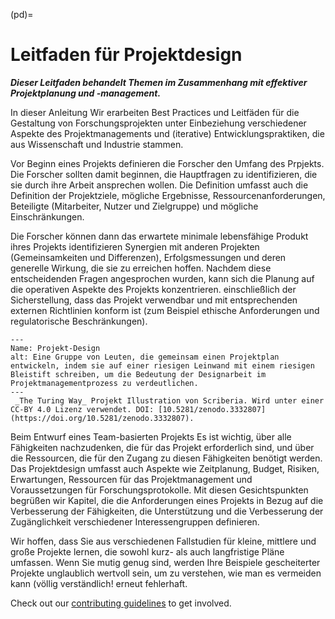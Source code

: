 (pd)=
# Leitfaden für Projektdesign

***Dieser Leitfaden behandelt Themen im Zusammenhang mit effektiver Projektplanung und -management.***

In dieser Anleitung Wir erarbeiten Best Practices und Leitfäden für die Gestaltung von Forschungsprojekten unter Einbeziehung verschiedener Aspekte des Projektmanagements und (iterative) Entwicklungspraktiken, die aus Wissenschaft und Industrie stammen.

Vor Beginn eines Projekts definieren die Forscher den Umfang des Prpjekts. Die Forscher sollten damit beginnen, die Hauptfragen zu identifizieren, die sie durch ihre Arbeit ansprechen wollen. Die Definition umfasst auch die Definition der Projektziele, mögliche Ergebnisse, Ressourcenanforderungen, Beteiligte (Mitarbeiter, Nutzer und Zielgruppe) und mögliche Einschränkungen.

Die Forscher können dann das erwartete minimale lebensfähige Produkt ihres Projekts identifizieren Synergien mit anderen Projekten (Gemeinsamkeiten und Differenzen), Erfolgsmessungen und deren generelle Wirkung, die sie zu erreichen hoffen. Nachdem diese entscheidenden Fragen angesprochen wurden, kann sich die Planung auf die operativen Aspekte des Projekts konzentrieren. einschließlich der Sicherstellung, dass das Projekt verwendbar und mit entsprechenden externen Richtlinien konform ist (zum Beispiel ethische Anforderungen und regulatorische Beschränkungen).

```{figure} ../figures/project-design.jpg
---
Name: Projekt-Design
alt: Eine Gruppe von Leuten, die gemeinsam einen Projektplan entwickeln, indem sie auf einer riesigen Leinwand mit einem riesigen Bleistift schreiben, um die Bedeutung der Designarbeit im Projektmanagementprozess zu verdeutlichen. 
---
 _The Turing Way_ Projekt Illustration von Scriberia. Wird unter einer CC-BY 4.0 Lizenz verwendet. DOI: [10.5281/zenodo.3332807](https://doi.org/10.5281/zenodo.3332807).
```
Beim Entwurf eines Team-basierten Projekts Es ist wichtig, über alle Fähigkeiten nachzudenken, die für das Projekt erforderlich sind, und über die Ressourcen, die für den Zugang zu diesen Fähigkeiten benötigt werden. Das Projektdesign umfasst auch Aspekte wie Zeitplanung, Budget, Risiken, Erwartungen, Ressourcen für das Projektmanagement und Voraussetzungen für Forschungsprotokolle. Mit diesen Gesichtspunkten begrüßen wir Kapitel, die die Anforderungen eines Projekts in Bezug auf die Verbesserung der Fähigkeiten, die Unterstützung und die Verbesserung der Zugänglichkeit verschiedener Interessengruppen definieren.

Wir hoffen, dass Sie aus verschiedenen Fallstudien für kleine, mittlere und große Projekte lernen, die sowohl kurz- als auch langfristige Pläne umfassen. Wenn Sie mutig genug sind, werden Ihre Beispiele gescheiterter Projekte unglaublich wertvoll sein, um zu verstehen, wie man es vermeiden kann (völlig verständlich! erneut fehlerhaft.

Check out our [contributing guidelines](https://github.com/alan-turing-institute/the-turing-way/blob/main/CONTRIBUTING.md) to get involved.
